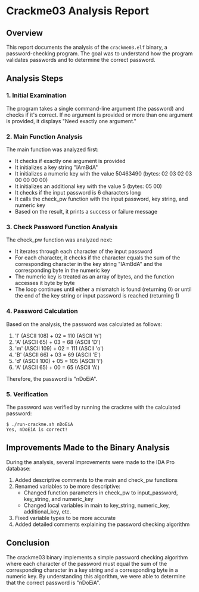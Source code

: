# Crackme03 Analysis Report

## Overview

This report documents the analysis of the `crackme03.elf` binary, a password-checking program. The goal was to understand how the program validates passwords and to determine the correct password.

## Analysis Steps

### 1. Initial Examination

The program takes a single command-line argument (the password) and checks if it's correct. If no argument is provided or more than one argument is provided, it displays "Need exactly one argument."

### 2. Main Function Analysis

The main function was analyzed first:

- It checks if exactly one argument is provided
- It initializes a key string "lAmBdA"
- It initializes a numeric key with the value 50463490 (bytes: 02 03 02 03 00 00 00 00)
- It initializes an additional key with the value 5 (bytes: 05 00)
- It checks if the input password is 6 characters long
- It calls the check_pw function with the input password, key string, and numeric key
- Based on the result, it prints a success or failure message

### 3. Check Password Function Analysis

The check_pw function was analyzed next:

- It iterates through each character of the input password
- For each character, it checks if the character equals the sum of the corresponding character in the key string "lAmBdA" and the corresponding byte in the numeric key
- The numeric key is treated as an array of bytes, and the function accesses it byte by byte
- The loop continues until either a mismatch is found (returning 0) or until the end of the key string or input password is reached (returning 1)

### 4. Password Calculation

Based on the analysis, the password was calculated as follows:

1. 'l' (ASCII 108) + 02 = 110 (ASCII 'n')
2. 'A' (ASCII 65) + 03 = 68 (ASCII 'D')
3. 'm' (ASCII 109) + 02 = 111 (ASCII 'o')
4. 'B' (ASCII 66) + 03 = 69 (ASCII 'E')
5. 'd' (ASCII 100) + 05 = 105 (ASCII 'i')
6. 'A' (ASCII 65) + 00 = 65 (ASCII 'A')

Therefore, the password is "nDoEiA".

### 5. Verification

The password was verified by running the crackme with the calculated password:

```
$ ./run-crackme.sh nDoEiA
Yes, nDoEiA is correct!
```

## Improvements Made to the Binary Analysis

During the analysis, several improvements were made to the IDA Pro database:

1. Added descriptive comments to the main and check_pw functions
2. Renamed variables to be more descriptive:
   - Changed function parameters in check_pw to input_password, key_string, and numeric_key
   - Changed local variables in main to key_string, numeric_key, additional_key, etc.
3. Fixed variable types to be more accurate
4. Added detailed comments explaining the password checking algorithm

## Conclusion

The crackme03 binary implements a simple password checking algorithm where each character of the password must equal the sum of the corresponding character in a key string and a corresponding byte in a numeric key. By understanding this algorithm, we were able to determine that the correct password is "nDoEiA".